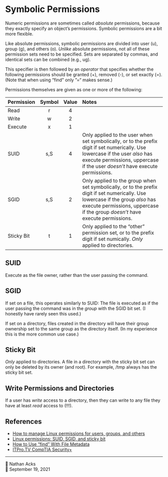 # Symbolic Permissions

Numeric permissions are sometimes called *absolute* permissions, because they exactly specify an object’s permissions. Symbolic permissions are a bit more flexible.

Like absolute permissions, symbolic permissions are divided into user (u), group (g), and others (o). *Unlike* absolute permissions, not all of these permission sets need to be specified. Sets are separated by commas, and identical sets can be combined (e.g., ug).

This specifier is then followed by an *operator* that specifies whether the following permissions should be granted (+), removed (-), or set exactly (=). (Note that when using “find” only ”=“ makes sense.)

Permissions themselves are given as one or more of the following:

| Permission | Symbol | Value | Notes                                                                                                                                                                                                             |
|:---------- |:------:|:-----:|:----------------------------------------------------------------------------------------------------------------------------------------------------------------------------------------------------------------- |
| Read       |    r   |   4   |                                                                                                                                                                                                                   |
| Write      |    w   |   2   |                                                                                                                                                                                                                   |
| Execute    |    x   |   1   |                                                                                                                                                                                                                   |
| SUID       |   s,S  |   4   | Only applied to the user when set symbolically, or to the prefix digit if set numerically. Use lowercase if the user *also* has execute permissions, uppercase if the user *doesn’t* have execute permissions.    |
| SGID       |   s,S  |   2   | Only applied to the group when set symbolically, or to the prefix digit if set numerically. Use lowercase if the group *also* has execute permissions, uppercase if the group *doesn’t* have execute permissions. |
| Sticky Bit |    t   |   1   | Only applied to the “other” permission set, or to the prefix digit if set numically. *Only* applied to directories.                                                                                               |

## SUID

Execute as the file owner, rather than the user passing the command.

## SGID

If set on a file, this operates similarly to SUID: The file is executed as if the user passing the command was in the *group* with the SGID bit set. (I honestly have rarely seen this used.)

If set on a directory, files created in the directory will have their group ownership set to the same group as the directory itself. (In my experience this is the more common use case.)

## Sticky Bit

*Only* applied to directories. A file in a directory with the sticky bit set can only be deleted by its owner (and root). For example, /tmp always has the sticky bit set.

## Write Permissions and Directories

If a user has *write* access to a directory, then they can write to any file they have at least *read* access to (!!!).

## References

* [How to manage Linux permissions for users, groups, and others](https://www.redhat.com/sysadmin/manage-permissions)
* [Linux permissions: SUID, SGID, and sticky bit](https://www.redhat.com/sysadmin/suid-sgid-sticky-bit)
* [How to Use “find” With File Metadata](how-to-use-find-with-file-metadata.md)
* [ITPro.TV CompTIA Security+](itprotv-comptia-security-plus.md)

- - - -

<span aria-hidden="true">👤</span> Nathan Acks  
<span aria-hidden="true">📅</span> September 19, 2021
